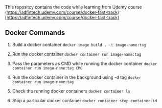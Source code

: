 This repositoy contains the code while learning from Udemy course (https://adfintech.udemy.com/course/docker-fast-track)[https://adfintech.udemy.com/course/docker-fast-track]

## Docker Commands
1. Build a docker container
`docker image build . -t image-name:tag`

2. Run the docker container
`docker container run image-name:tag`

3. Pass the parameters as CMD while running the  docker container
`docker container run image-name:tag CMD`

4. Run the docker container in the background using -d tag
`docker container run image-name:tag`

5. Check the running docker containers
`docker container ls`

6. Stop a particular docker container
`docker container stop container-id`
